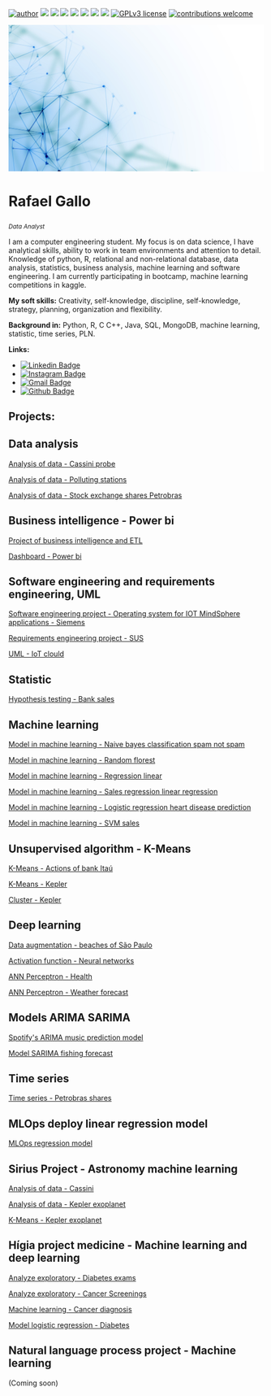 [![author](https://img.shields.io/badge/author-RafaelGallo-red.svg)](https://www.linkedin.com/in/rafael-gallo-986a73150/) [![](https://img.shields.io/badge/python-3.7+-blue.svg)](https://www.python.org/downloads/release/python-365/) [![](https://img.shields.io/badge/R-4.0.3+-Red.svg)](https://www.r-project.org/) [![](https://img.shields.io/badge/MongoDB-green.svg)](https://www.mongodb.com/) [![](https://img.shields.io/badge/SQL-blue.svg)]() [![](https://img.shields.io/badge/SQLite-blue.svg)](https://www.sqlite.org/index.html) [![](https://img.shields.io/badge/Pandas-blue.svg)](https://pandas.pydata.org/) [![](https://img.shields.io/badge/Tensorflow-GPU-orange.svg)](https://www.tensorflow.org/install?hl=pt-br) [![GPLv3 license](https://img.shields.io/badge/License-GPLv3-blue.svg)](http://perso.crans.org/besson/LICENSE.html) [![contributions welcome](https://img.shields.io/badge/contributions-welcome-brightgreen.svg?style=flat)](https://github.com/rafaelgallo/data_science/issues)

<p align="center">
  <img src="banner.jpg" >
</p>

# Rafael Gallo
<sub>*Data Analyst*</sub>

I am a computer engineering student. My focus is on data science, I have analytical skills, ability to work in team environments and attention to detail.
Knowledge of python, R, relational and non-relational database, data analysis, statistics, business analysis, machine learning and software engineering.
I am currently participating in bootcamp, machine learning competitions in kaggle.

**My soft skills:** Creativity, self-knowledge, discipline, self-knowledge, strategy, planning, organization and flexibility.

**Background in:** Python, R, C C++, Java, SQL, MongoDB, machine learning, statistic, time series, PLN.

**Links:**
* [![Linkedin Badge](https://img.shields.io/badge/-LinkedIn-blue?style=flat&logo=LinkedIn&logoColor=white)](https://www.linkedin.com/in/rafael-gallo-986a73150/)
* [![Instagram Badge](https://img.shields.io/badge/-Instagram-C13584?style=flat&logo=Instagram&logoColor=white)](https://www.instagram.com/gallorafael_/)
* [![Gmail Badge](https://img.shields.io/badge/-Gmail-c14438?style=flat-square&logo=Gmail&logoColor=white&link=mailto:rafaelhenriquegallo@gmail.com)](mailto:rafaelhenriquegallo@gmail.com)
* [![Github Badge](https://img.shields.io/badge/-Github-000?style=flat-square&logo=Github&logoColor=white&link=https://github.com/RafaelGallo)](https://github.com/RafaelGallo)

## Projects:

## Data analysis
[Analysis of data - Cassini probe](https://github.com/RafaelGallo/Modelos-machine-learning/blob/master/Analise%20de%20dados/Analise%20de%20dados%20-%20sonda%20cassini..ipynb)

[Analysis of data - Polluting stations](https://github.com/RafaelGallo/Modelos-machine-learning/blob/master/Analise%20de%20dados/Analise%20de%20dados%20das%20esta%C3%A7%C3%B5es%20poluente%20-%20SP.ipynb)

[Analysis of data - Stock exchange shares Petrobras](https://github.com/RafaelGallo/Modelos-machine-learning/blob/master/Analise%20de%20dados/An%C3%A1lise%20explorat%C3%B3ria%20de%20dados%20-%20A%C3%A7%C3%B5es%20da%20Petrobr%C3%A1s.ipynb)

## Business intelligence - Power bi
[Project of business intelligence and ETL](https://github.com/RafaelGallo/B.i---ETL---data-warehouse)

[Dashboard - Power bi](https://github.com/RafaelGallo/Dashboards-bi/tree/master/Dashboard)

## Software engineering and requirements engineering, UML
[Software engineering project - Operating system for IOT MindSphere applications - Siemens](https://github.com/RafaelGallo/Engenharia-de-Requisitos-/tree/main/Engenharia%20de%20software)

[Requirements engineering project - SUS](https://github.com/RafaelGallo/Engenharia-de-Requisitos-/tree/main/Engenharia%20de%20requisitos)

[UML - IoT clould](https://github.com/RafaelGallo/Engenharia-de-Requisitos-/blob/main/UML/Diagrama%20%20.jpg)

## Statistic 
[Hypothesis testing - Bank sales](https://github.com/RafaelGallo/Modelos-machine-learning/blob/master/Estatistica/Teste%20de%20hip%C3%B3tese%20.ipynb)

## Machine learning 
[Model in machine learning - Naive bayes classification spam not spam](https://github.com/RafaelGallo/Modelos-machine-learning/blob/master/Modelos%20de%20machine%20learning/Modelo%20de%20SPAM%20SPAM.ipynb)

[Model in machine learning - Random florest](https://github.com/RafaelGallo/Modelos-machine-learning/blob/master/Modelos%20de%20machine%20learning/Modelo%20machine%20learning%20-%20Random%20Forest%20PETR4.ipynb/)

[Model in machine learning - Regression linear](https://github.com/RafaelGallo/Modelos-machine-learning/blob/master/Modelos%20de%20machine%20learning/Regress%C3%A3o%20linear%20-%20Petrobras.ipynb)

[Model in machine learning - Sales regression linear regression](https://github.com/RafaelGallo/Modelos-machine-learning/blob/master/Modelos%20de%20machine%20learning/Regress%C3%A3o%20linear%20vendas%20apt.ipynb)

[Model in machine learning - Logistic regression heart disease prediction](https://github.com/RafaelGallo/Modelos-machine-learning/blob/master/Modelos%20de%20machine%20learning/Modelo%20de%20regress%C3%A3o%20logistica.ipynb)

[Model in machine learning - SVM sales](https://github.com/RafaelGallo/Modelos-machine-learning/blob/master/Modelos%20de%20machine%20learning/SVM_Vendas_Apt_EUA.ipynb)

## Unsupervised algorithm - K-Means
[K-Means - Actions of bank Itaú](https://github.com/RafaelGallo/Algoritmo-nao-supervisionado/blob/master/K-Means/K-Mean%20banco%20ita%C3%BA.ipynb)

[K-Means - Kepler](https://github.com/RafaelGallo/Modelos-machine-learning/blob/master/Algoritmo%20nao%20suprevisionado/K-Means%20-%20Kepler.ipynb)

[Cluster - Kepler](https://github.com/RafaelGallo/Modelos-machine-learning/blob/master/Algoritmo%20nao%20suprevisionado/Cluster%20planetas%20de%20kepler%20-%20K-Means.ipynb)

## Deep learning 

[Data augmentation - beaches of São Paulo](https://github.com/RafaelGallo/Deep-learning---projetos/blob/master/Data%20Augmentation/Data%20augmentation%20-%20Tensorflow.ipynb)

[Activation function - Neural networks](https://github.com/RafaelGallo/Deep-learning---projetos/blob/master/Fun%C3%A7%C3%B5es%20de%20ativa%C3%A7%C3%B5es%20para%20redes%20neurais/funcao%20de%20ativacao.ipynb)

[ANN Perceptron - Health](https://github.com/RafaelGallo/Deep-learning---projetos/blob/master/ANN%20Perceptron/ANN%20Perceptron%20-%20Sa%C3%BAde.ipynb)

[ANN Perceptron - Weather forecast](https://github.com/RafaelGallo/Deep-learning---projetos/blob/master/ANN%20Perceptron/ANN%20Perceptron%20-%20Tempo.ipynb)


## Models ARIMA SARIMA
[Spotify's ARIMA music prediction model](https://github.com/RafaelGallo/Modelos-machine-learning/blob/master/Series%20temporais/Modelo%20ARIMA%20Spotify.ipynb)

[Model SARIMA fishing forecast](https://github.com/RafaelGallo/Modelos-machine-learning/blob/master/Series%20temporais/Series_temporais_ARIMA_SARIMA.ipynb)

## Time series
[Time series - Petrobras shares](https://github.com/RafaelGallo/Modelos-machine-learning/blob/master/Series%20temporais/Time%20series%20-%20Petrobras%202020.ipynb)

## MLOps deploy linear regression model
[MLOps regression model](https://github.com/RafaelGallo/MLOps-deploy-regressao/blob/main/Jupyter%20notebook/Modelo%20previs%C3%A3o%20de%20im%C3%B3veis.ipynb)

## Sirius Project - Astronomy machine learning

[Analysis of data - Cassini](https://github.com/RafaelGallo/Modelos-machine-learning/blob/master/Analise%20de%20dados/Analise%20de%20dados%20-%20sonda%20cassini..ipynb)

[Analysis of data - Kepler exoplanet](https://github.com/RafaelGallo/Sirius-Project/blob/master/An%C3%A1lise%20de%20dados/Kepler%20Exoplanet/M.l%20Kepler.ipynb)

[K-Means - Kepler exoplanet](https://github.com/RafaelGallo/Modelos-machine-learning/blob/master/Algoritmo%20nao%20suprevisionado/Cluster%20planetas%20de%20kepler%20-%20K-Means.ipynb)

## Hígia project medicine - Machine learning and deep learning 
[Analyze exploratory - Diabetes exams](https://github.com/RafaelGallo/Project-hermes---health-M.L/blob/master/An%C3%A1lise%20exploratoria/An%C3%A1lise%20explorat%C3%B3ria%20-%20diabetes%20.ipynb)

[Analyze exploratory - Cancer Screenings](https://github.com/RafaelGallo/Project-hermes---health-M.L/blob/master/An%C3%A1lise%20exploratoria/An%C3%A1lise%20explorat%C3%B3ria%20-%20exame%20c%C3%A2ncer%20.ipynb)

[Machine learning - Cancer diagnosis](https://github.com/RafaelGallo/Project-hermes---health-M.L/blob/master/Modelo%20de%20machine%20learning/Machine%20learning%20-%20diagnostico%20de%20c%C3%A2ncer%20.ipynb)

[Model logistic regression - Diabetes](https://github.com/RafaelGallo/Project-hermes---health-M.L/blob/master/Modelo%20de%20machine%20learning/Regress%C3%A3o%20log%C3%ADstica%20-%20previs%C3%A3o%20de%20diabetes.ipynb)

## Natural language process project - Machine learning 
(Coming soon)




